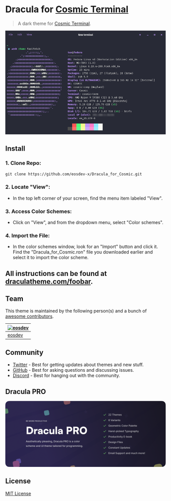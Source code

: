 # Dracula for [Cosmic Terminal](https://github.com/pop-os/cosmic-term)

> A dark theme for [Cosmic Terminal](https://github.com/pop-os/cosmic-term).

![Screenshot](./screenshot.png)

## Install

### 1. Clone Repo:

    git clone https://github.com/eosdev-x/Dracula_for_Cosmic.git

### 2. Locate "View":

- In the top left corner of your screen, find the menu item labeled "View".

### 3. Access Color Schemes:

- Click on "View", and from the dropdown menu, select "Color schemes".

### 4. Import the File:

- In the color schemes window, look for an "Import" button and click it.
  Find the "Dracula_for_Cosmic.ron" file you downloaded earlier and select it to import the color scheme.
    
## All instructions can be found at [draculatheme.com/foobar](https://draculatheme.com/foobar).

## Team

This theme is maintained by the following person(s) and a bunch of [awesome contributors](https://github.com/dracula/foobar/graphs/contributors).

| [![eosdev](https://github.com/eosdev-x.png?size=100)](https://github.com/eosdev-x) |
| ---------------------------------------------------------------------------------------- |
| [eosdev](https://github.com/eosdev-x)                                               |                                             |

## Community

- [Twitter](https://twitter.com/draculatheme) - Best for getting updates about themes and new stuff.
- [GitHub](https://github.com/dracula/dracula-theme/discussions) - Best for asking questions and discussing issues.
- [Discord](https://draculatheme.com/discord-invite) - Best for hanging out with the community.

## Dracula PRO

[![Dracula PRO](./.github/dracula-pro.png)](https://draculatheme.com/pro)

## License

[MIT License](./LICENSE)
